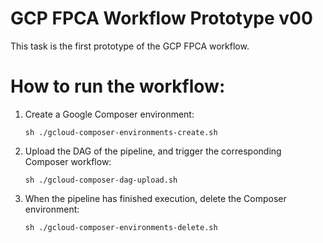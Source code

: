 GCP FPCA Workflow Prototype v00
===============================

This task is the first prototype of the GCP FPCA workflow.

# How to run the workflow:

1.  Create a Google Composer environment:
    ```
    sh ./gcloud-composer-environments-create.sh
    ```

2.  Upload the DAG of the pipeline, and trigger the corresponding Composer workflow:
    ```
    sh ./gcloud-composer-dag-upload.sh
    ```

3.  When the pipeline has finished execution, delete the Composer environment:
    ```
    sh ./gcloud-composer-environments-delete.sh
    ```
